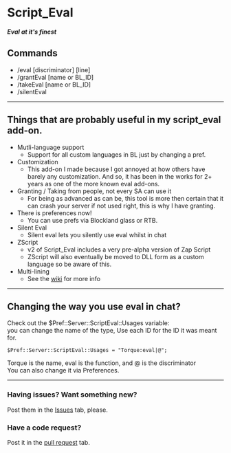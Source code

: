 # Script_Eval
___Eval at it's finest___

## Commands
* /eval [discriminator] [line]
* /grantEval [name or BL_ID]
* /takeEval [name or BL_ID]
* /silentEval
___

## Things that are probably useful in my script_eval add-on.
* Mutli-language support
  * Support for all custom languages in BL just by changing a pref.
* Customization
  * This add-on I made because I got annoyed at how others have barely any customization. And so, it has been in the works for 2+ years as one of the more known eval add-ons.
* Granting / Taking from people, not every SA can use it
  * For being as advanced as can be, this tool is more then certain that it can crash your server if not used right, this is why I have granting.
* There is preferences now!
  * You can use prefs via Blockland glass or RTB.
* Silent Eval
  * Silent eval lets you silently use eval whilst in chat
* ZScript
  * v2 of Script_Eval includes a very pre-alpha version of Zap Script
  * ZScript will also eventually be moved to DLL form as a custom language so be aware of this.
* Multi-lining
  * See the [wiki](https://github.com/Anthonyrules144/Script_Eval/wiki/Multi-lining) for more info
___

## Changing the way you use eval in chat?
Check out the $Pref::Server::ScriptEval::Usages variable: <br/>
you can change the name of the type, Use each ID for the ID it was meant for. <br/>
 ```CSharp
 $Pref::Server::ScriptEval::Usages = "Torque:eval|@";
 ```
Torque is the name, eval is the function, and @ is the discriminator <br/>
You can also change it via Preferences.

___

### Having issues? Want something new?
Post them in the [Issues](https://github.com/Anthonyrules144/Script_Eval/issues) tab, please.
### Have a code request?
Post it in the [pull request](https://github.com/Anthonyrules144/Script_Eval/pulls) tab.
